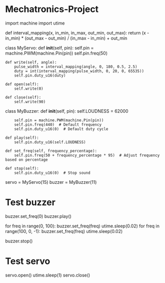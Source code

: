 # Mechatronics-Project
import machine
import utime

def interval_mapping(x, in_min, in_max, out_min, out_max):
    return (x - in_min) * (out_max - out_min) / (in_max - in_min) + out_min

class MyServo:
    def __init__(self, pin):
        self.pin = machine.PWM(machine.Pin(pin))
        self.pin.freq(50)

    def write(self, angle):
        pulse_width = interval_mapping(angle, 0, 180, 0.5, 2.5)
        duty = int(interval_mapping(pulse_width, 0, 20, 0, 65535))
        self.pin.duty_u16(duty)

    def open(self):
        self.write(0)

    def close(self):
        self.write(90)

class MyBuzzer:
    def __init__(self, pin):
        self.LOUDNESS = 62000
        
        self.pin = machine.PWM(machine.Pin(pin))
        self.pin.freq(440)  # Default frequency
        self.pin.duty_u16(0)  # Default duty cycle

    def play(self):
        self.pin.duty_u16(self.LOUDNESS)
    
    def set_freq(self, frequency_percentage):
        self.pin.freq(50 + frequency_percentage * 95)  # Adjust frequency based on percentage

    def stop(self):
        self.pin.duty_u16(0)  # Stop sound

servo = MyServo(15)
buzzer = MyBuzzer(11)

# Test buzzer

buzzer.set_freq(0)
buzzer.play()

for freq in range(0, 100):
    buzzer.set_freq(freq)
    utime.sleep(0.02)
for freq in range(100, 0, -1):
    buzzer.set_freq(freq)
    utime.sleep(0.02)

buzzer.stop()

# Test servo
servo.open()
utime.sleep(1)
servo.close()
